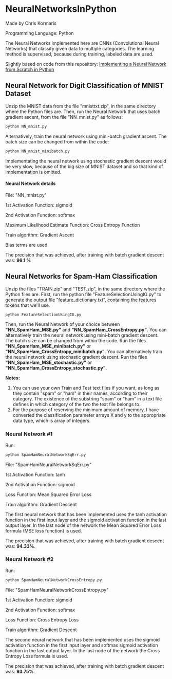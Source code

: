 # NeuralNetworksInPython

Made by Chris Kormaris

Programming Language: Python

The Neural Networks implemented here are CNNs (Convolutional Neural Networks) that classify given data to multiple categories. The learning method is supervised, because during training, labeled data are used.


Slightly based on code from this repository: <a href="https://github.com/dennybritz/nn-from-scratch">Implementing a Neural Network from Scratch in Python</a>

## Neural Network for Digit Classification of MNIST Dataset

Unzip the MNIST data from the file "mnisttxt.zip", in the same directory where the Python files are.
Then, run the Neural Network that uses batch gradient ascent, from the file "NN_mnist.py" as follows:
```python
python NN_mnist.py
```
Alternatively, train the neural network using mini-batch gradient ascent. The batch size can be changed from within the code:
```python
python NN_mnist_minibatch.py
```
Implementating the neural network using stochastic gradient descent would be very slow, because of the big size of MNIST dataset and so that kind of implementation is omitted.

#### Neural Network details
File: "NN_mnist.py"

1st Activation Function: sigmoid

2nd Activation Function: softmax

Maximum Likelihood Estimate Function: Cross Entropy Function

Train algorithm: Gradient Ascent

Bias terms are used.

The precision that was achieved, after training with batch gradient descent was: **96.1 %**

## Neural Networks for Spam-Ham Classification

Unzip the files "TRAIN.zip" and "TEST.zip", in the same directory where the Python files are.
First, run the python file "FeatureSelectionUsingIG.py" to generate the output file
"feature_dictionary.txt", containing the features tokens that we'll use.
```python
python FeatureSelectionUsingIG.py
```
Then, run the Neural Network of your choice between **"NN_SpamHam_MSE.py"** and **"NN_SpamHam_CrossEntropy.py"**.
You can alternatively train the neural network using mini-batch gradient descent. The batch size can be changed from within the code. Run the files **"NN_SpamHam_MSE_minibatch.py"** or **"NN_SpamHam_CrossEntropy_minibatch.py"**.
You can alternatively train the neural network using stochastic gradient descent. Run the files **"NN_SpamHam_MSE_stochastic.py"** or **"NN_SpamHam_CrossEntropy_stochastic.py"**.

**Notes:**
<ol>
<li>You can use your own Train and Test text files if you want, as long as they contain "spam" or "ham" in their names, according to their category. The existence of the substring "spam" or "ham" in a text file defines in which category of the two the text file belongs to.</li>
<li>For the purpose of reserving the minimum amount of memory, I have converted the classification parameter arrays X and y to the appropriate data type, which is array of integers.
</li>
</ol>

### Neural Network #1
Run:
```python
python SpamHamNeuralNetworkSqErr.py
```
File: "SpamHamNeuralNetworkSqErr.py"

1st Activation Function: tanh

2nd Activation Function: sigmoid

Loss Function: Mean Squared Error Loss

Train algorithm: Gradient Descent


The first neural network that has been implemented uses
the tanh activation function in the first input layer
and the sigmoid activation function in the last output layer.
In the last node of the network the Mean Squared Error Loss formula (MSE loss function) is used.

The precision that was achieved, after training with batch gradient descent was: **94.33%**.

### Neural Network #2
Run:
```python
python SpamHamNeuralNetworkCrossEntropy.py
```
File: "SpamHamNeuralNetworkCrossEntropy.py"

1st Activation Function: sigmoid

2nd Activation Function: softmax

Loss Function: Cross Entropy Loss

Train algorithm: Gradient Descent


The second neural network that has been implemented uses
the sigmoid activation function in the first input layer
and softmax sigmoid activation function in the last output layer.
In the last node of the network the Cross Entropy Loss formula is used.

The precision that was achieved, after training with batch gradient descent was: **93.75%**.
